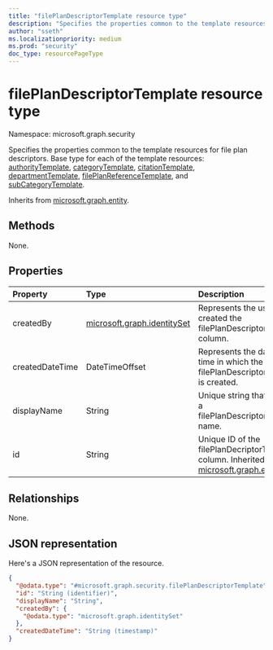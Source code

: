 ```yaml
---
title: "filePlanDescriptorTemplate resource type"
description: "Specifies the properties common to the template resources for file plan descriptors."
author: "sseth"
ms.localizationpriority: medium
ms.prod: "security"
doc_type: resourcePageType
---
```


# filePlanDescriptorTemplate resource type

Namespace: microsoft.graph.security

Specifies the properties common to the template resources for file plan descriptors. Base type for each of the template resources: [authorityTemplate](security-authoritytemplate.md), [categoryTemplate](security-categorytemplate.md), [citationTemplate](security-citationtemplate.md), [departmentTemplate](security-departmenttemplate.md), [filePlanReferenceTemplate](security-fileplanreferencetemplate.md), and [subCategoryTemplate](security-subcategorytemplate.md).

Inherits from [microsoft.graph.entity](../resources/entity.md).

## Methods
None.

## Properties
|Property|Type|Description|
|:---|:---|:---|
|createdBy|[microsoft.graph.identitySet](/graph/api/resources/identityset)|Represents the user who created the filePlanDescriptorTemplate column.|
|createdDateTime|DateTimeOffset|Represents the date and time in which the filePlanDescriptorTemplate is created.|
|displayName|String|Unique string that defines a filePlanDescriptorTemplate name.|
|id|String|Unique ID of the filePlanDecriptorTemplate column. Inherited from [microsoft.graph.entity](../resources/entity.md).|

## Relationships
None.

## JSON representation
Here's a JSON representation of the resource.
<!-- {
  "blockType": "resource",
  "keyProperty": "id",
  "@odata.type": "microsoft.graph.security.filePlanDescriptorTemplate",
  "baseType": "microsoft.graph.entity",
  "openType": false
}
-->
``` json
{
  "@odata.type": "#microsoft.graph.security.filePlanDescriptorTemplate",
  "id": "String (identifier)",
  "displayName": "String",
  "createdBy": {
    "@odata.type": "microsoft.graph.identitySet"
  },
  "createdDateTime": "String (timestamp)"
}
```

